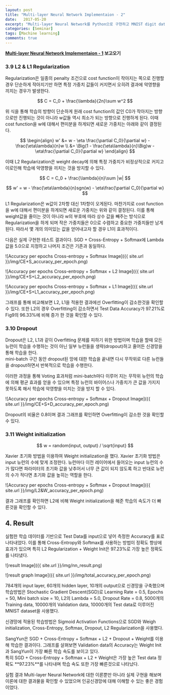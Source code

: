 ```yaml
---
layout: post
title: "Multi-layer Neural Network Implementaion - 2"
date:   2017-05-20
excerpt: "Multi-layer Neural Network를 Python으로 구현하고 MNIST digit data로 실험한 내용이다."
categories: [Seminar]
tags: [Machine learning]
comments: true
---
```


**[Multi-layer Neural Network Implementaion - 1] 보고오기**

### 3.9 L2 & L1 Regularization

Regularization은 일종의 penalty 조건으로 cost function이 작아지는 쪽으로 진행할 경우 단순하게 작아지기만 하면 특정 가중치 값들이 커지면서 오히려 결과에 악영향을 끼치는 경우가 발생한다. 

$$
C = C_0 + \frac{\lambda}{2n}\sum w^2
$$

위 식을 통해 학습의 방향이 단순하게 원래 cost function의 값인 C0가 작아지는 방향으로만 진행되는 것이 아니라 w값들 역시 최소가 되는 방향으로 진행하게 된다.
  이때 cost function을 w에 대해서 편미분을 하게되면 새로운 가중치는 아래와 같이 결정된다.


$$ \begin{align}
w' &= w - \eta \frac{\partial C_0}{\partial w} - \frac{\eta\lambda}{n}w \\
&= \Big(1 - \frac{\eta\lambda}{n}\Big)w - \eta\frac{\partial C_0}{\partial w}
\end{align}
$$

이때 L2 Regularization은 weight decay에 의해 특정 가중치가 비정상적으로 커지고 이로인해 학습에 악영향을 끼치는 것을 방지할 수 있다.

$$
C = C_0 + \frac{\lambda}{n}\sum |w|
$$

$$
w' = w - \frac{\eta\lambda}{n}sgn(w) - \eta\frac{\partial C_0}{\partial w}
$$

L1 Regularization은 w값이 2차항 대신 1차항이 오게된다. 마찬가지로 cost function을 w에 대해서 편미분을 하게되면 새로운 가중치는 위와 같이 결정된다.
  이를 통해 weight값을 줄이는 것이 아니라 w의 부호에 따라 상수 값을 빼주는 방식으로 Regularization을 하게 되며 작은 가중치들은 0으로 수렴하고 중요한 가중치들만 남게 된다. 
따라서 몇 개의 의미있는 값을 얻어내고자 할 경우 L1이 효과적이다.

다음은 실제 구현한 테스트 결과이다. SGD + Cross-Entropy + Softmax에 Lambda 값을 5.0으로 지정하고 나머지 조건은 기존과 동일하다.

![Accuracy per epochs Cross-entropy + Softmax Image]({{ site.url }}/img/CE+S_accuracy_per_epoch.png)

![Accuracy per epochs Cross-entropy + Softmax + L2 Image]({{ site.url }}/img/CE+S+L2_accuracy_per_epoch.png)

![Accuracy per epochs Cross-entropy + Softmax + L1 Image]({{ site.url }}/img/CE+S+L1_accuracy_per_epoch.png)


그래프를 통해 비교해보면 L2, L1을 적용한 결과에선 Overfitting이 감소한것을 확인할 수 있다. 또한 L2의 경우 Overfitting이 감소하면서 Test Data Accuracy가 97.21%로 Fig9의 96.33%에 비해 증가 한 것을 확인할 수 있다.

### 3.10 Dropout

Dropout은 L2, L1과 같이 Overfitting 문제를 피하기 위한 방법이며 학습을 할때 모든 뉴런이 학습을 수행하는 것이 아닌 일부 뉴런들을 생략(dropout)하고 줄어든 신경망을 통해 학습을 한다.  
mini-batch 구간 동안 dropout된 망에 대한 학습을 끝내면 다시 무작위로 다른 뉴런들을 dropout하면서 반복적으로 학습을 수행한다. 

이러한 과정을 통해 Voting 효과처럼 mini-batch마다 이루어 지는 무작위 뉴런의 학습에 의해 평균 효과를 얻을 수 있으며 특정 뉴런의 바이어스나 가중치가 큰 값을 가지지 못하도록 해서 학습에 악영향을 미치는 것을 방지 할 수 있다.

![Accuracy per epochs Cross-entropy + Softmax + Dropout Image]({{ site.url }}/img/CE+S+D_accuracy_per_epoch.png)

Dropout의 비율은 0.8이며 결과 그래프를 확인하면 Overfitting이 감소한 것을 확인할 수 있다.

### 3.11 Weight initialization

$$
w = random(input, output) / \sqrt{input}
$$

Xavier 초기화 방법을 이용하여 Weight initialization을 했다. Xavier 초기화 방법은 input 뉴런의 수에 맞게 조정한다. 뉴런마다 이전 레이어에서 들어오는 input 뉴런의 수가 많다면 파라미터의 초기화 값을 낮추어서 너무 큰 값이 되지 않도록 하고 반대로 뉴런의 수가 적다면 초기화 값을 높히는 역할을 한다.

![Accuracy per epochs Cross-entropy + Softmax + Dropout Image]({{ site.url }}/img/L2&W_accuracy_per_epoch.png)

결과 그래프를 확인하면 L2에 비해 Weight initialization을 해준 학습의 속도가 더 빠른것을 확인할 수 있다.

## 4. Result

실험한 학습 데이터를 기반으로 Test Data를 input으로 넣어 측정한 Accuracy를 표로 나타내었다. 이를 통해 Cross-Entropy와 Softmax를 사용하는 방법이 정확도 향상에 효과가 있으며 특히 L2 Regularization + Weight Init은 97.23%로 가장 높은 정확도를 나타냈다.

![result Image]({{ site.url }}/img/nn_result.png)

![result graph Image]({{ site.url }}/img/total_accuracy_per_epoch.png)

784개의 input layer, 60개의 hidden layer, 10개의 output으로 신경망을 구축했으며 학습방법은 Stochastic Gradient Descent(SGD)로 Learning Rate = 0.5, Epochs = 50, Mini batch size = 10, L2의 Lambda = 5.0, Dropout Rate = 0.8, 5000개의 Training data, 10000개의 Validation data, 10000개의 Test data로 이루어진 MNIST dataset을 사용했다. 

신경망에 적용된 학습방법은 Sigmoid Activation Functions으로 SGD와 Weigh initialization, Cross-Entropy, Softmax, Dropout, L2 Regularization을 사용했다.

SangYun은 SGD + Cross-Entropy + Softmax + L2 + Dropout + Weight를 이용해 학습한 결과이다. 그래프를 살펴보면 Validation data의 Accuracy는 Weight Init과 SangYun이 가장 빠른 학습 속도를 보이고 있다.  
특히 SGD + Cross-Entropy + Softmax + L2 + Weight은 가장 높은 Test data 정확도 **97.23%**를 나타내며 학습 속도 또한 가장 빠른것으로 나타났다.

실험 결과 Multi-layer Neural Network에 대한 이론뿐만 아니라 실제 구현을 해보며 이론에 대한 결과물을 확인할 수 있었으며 인공신경망에 대해 이해할 수 있는 좋은 경험이었다.

[Multi-layer Neural Network Implementaion - 1]: https://yunsangq.github.io/articles/2017-05/nn